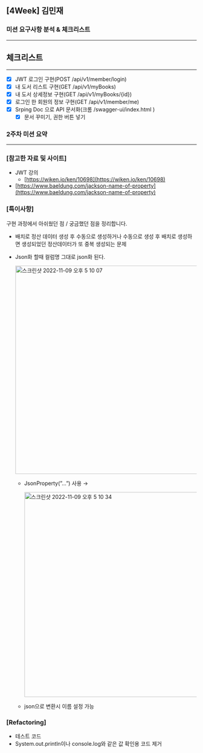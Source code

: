 ## [4Week] 김민재

### 미션 요구사항 분석 & 체크리스트

---

## 체크리스트

---

- [x]  JWT 로그인 구현(POST /api/v1/member/login)
- [x]  내 도서 리스트 구현(GET /api/v1/myBooks)
- [x]  내 도서 상세정보 구현(GET /api/v1/myBooks/{id})
- [x]  로그인 한 회원의 정보 구현(GET /api/v1/member/me)
- [x]  Srping Doc 으로 API 문서화(크롬 /swagger-ui/index.html )
    - [x]  문서 꾸미기, 권한 버튼 넣기

### 2주차 미션 요약

---

### [참고한 자료 및 사이트]

- JWT 강의
    - [https://wiken.io/ken/10698](https://wiken.io/ken/10698)
- [https://www.baeldung.com/jackson-name-of-property](https://www.baeldung.com/jackson-name-of-property)

### **[특이사항]**

구현 과정에서 아쉬웠던 점 / 궁금했던 점을 정리합니다.

- 배치로 정산 데이터 생성 후 수동으로 생성하거나 수동으로 생성 후 배치로 생성하면 생성되었던 정산데이터가 또 중복 생성되는 문제
- Json화 할때 컬럼명 그대로 json화 된다.
    
    <img width="551" alt="스크린샷 2022-11-09 오후 5 10 07" src="https://user-images.githubusercontent.com/97084128/200774394-91473bce-6464-427f-90da-eeea89227c78.png">

    
    - JsonProperty(”…”) 사용 →
        
        <img width="542" alt="스크린샷 2022-11-09 오후 5 10 34" src="https://user-images.githubusercontent.com/97084128/200774472-e4bbb968-3b04-4cc0-b141-c76477de688b.png">

        
    - json으로 변환시 이름 설정 가능

### [Refactoring]

- 테스트 코드
- System.out.println이나 console.log와 같은 값 확인용 코드 제거

